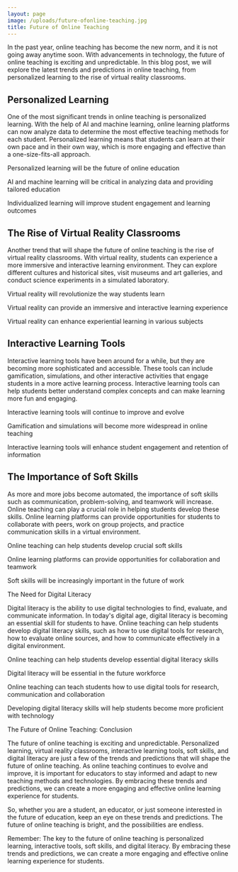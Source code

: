 ```yaml
---
layout: page
image: /uploads/future-ofonline-teaching.jpg
title: Future of Online Teaching
---
```

In the past year, online teaching has become the new norm, and it is not going away anytime soon. With advancements in technology, the future of online teaching is exciting and unpredictable. In this blog post, we will explore the latest trends and predictions in online teaching, from personalized learning to the rise of virtual reality classrooms.

## Personalized Learning

One of the most significant trends in online teaching is personalized learning. With the help of AI and machine learning, online learning platforms can now analyze data to determine the most effective teaching methods for each student. Personalized learning means that students can learn at their own pace and in their own way, which is more engaging and effective than a one-size-fits-all approach.

Personalized learning will be the future of online education

AI and machine learning will be critical in analyzing data and providing tailored education

Individualized learning will improve student engagement and learning outcomes

## The Rise of Virtual Reality Classrooms

Another trend that will shape the future of online teaching is the rise of virtual reality classrooms. With virtual reality, students can experience a more immersive and interactive learning environment. They can explore different cultures and historical sites, visit museums and art galleries, and conduct science experiments in a simulated laboratory.

Virtual reality will revolutionize the way students learn

Virtual reality can provide an immersive and interactive learning experience

Virtual reality can enhance experiential learning in various subjects

## Interactive Learning Tools

Interactive learning tools have been around for a while, but they are becoming more sophisticated and accessible. These tools can include gamification, simulations, and other interactive activities that engage students in a more active learning process. Interactive learning tools can help students better understand complex concepts and can make learning more fun and engaging.

Interactive learning tools will continue to improve and evolve

Gamification and simulations will become more widespread in online teaching

Interactive learning tools will enhance student engagement and retention of information

## The Importance of Soft Skills

As more and more jobs become automated, the importance of soft skills such as communication, problem-solving, and teamwork will increase. Online teaching can play a crucial role in helping students develop these skills. Online learning platforms can provide opportunities for students to collaborate with peers, work on group projects, and practice communication skills in a virtual environment.

Online teaching can help students develop crucial soft skills

Online learning platforms can provide opportunities for collaboration and teamwork

Soft skills will be increasingly important in the future of work

The Need for Digital Literacy

Digital literacy is the ability to use digital technologies to find, evaluate, and communicate information. In today's digital age, digital literacy is becoming an essential skill for students to have. Online teaching can help students develop digital literacy skills, such as how to use digital tools for research, how to evaluate online sources, and how to communicate effectively in a digital environment.

Online teaching can help students develop essential digital literacy skills

Digital literacy will be essential in the future workforce

Online teaching can teach students how to use digital tools for research, communication and collaboration

Developing digital literacy skills will help students become more proficient with technology

The Future of Online Teaching: Conclusion

The future of online teaching is exciting and unpredictable. Personalized learning, virtual reality classrooms, interactive learning tools, soft skills, and digital literacy are just a few of the trends and predictions that will shape the future of online teaching. As online teaching continues to evolve and improve, it is important for educators to stay informed and adapt to new teaching methods and technologies. By embracing these trends and predictions, we can create a more engaging and effective online learning experience for students.

So, whether you are a student, an educator, or just someone interested in the future of education, keep an eye on these trends and predictions. The future of online teaching is bright, and the possibilities are endless.

Remember: The key to the future of online teaching is personalized learning, interactive tools, soft skills, and digital literacy. By embracing these trends and predictions, we can create a more engaging and effective online learning experience for students.